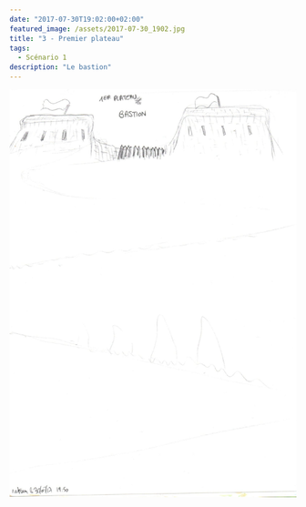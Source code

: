 ```yaml
---
date: "2017-07-30T19:02:00+02:00"
featured_image: /assets/2017-07-30_1902.jpg
title: "3 - Premier plateau"
tags:
  - Scénario 1
description: "Le bastion"
---
```


![Dessin](../../assets/2017-07-30_1902.jpg)
